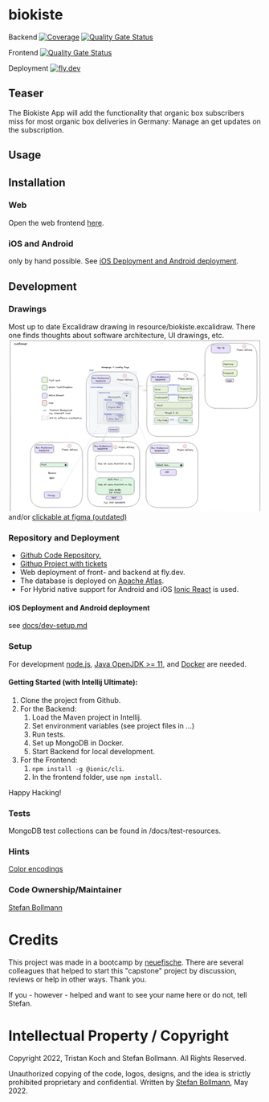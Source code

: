 # biokiste
Backend [![Coverage](https://sonarcloud.io/api/project_badges/measure?project=boltzmann_biokiste_backend&metric=coverage)](https://sonarcloud.io/summary/new_code?id=boltzmann_biokiste_backend)
[![Quality Gate Status](https://sonarcloud.io/api/project_badges/measure?project=boltzmann_biokiste_backend&metric=alert_status)](https://sonarcloud.io/summary/new_code?id=boltzmann_biokiste_backend) 

Frontend [![Quality Gate Status](https://sonarcloud.io/api/project_badges/measure?project=boltzmann_biokiste_frontend&metric=alert_status)](https://sonarcloud.io/summary/new_code?id=boltzmann_biokiste_frontend)

Deployment [![fly.dev](https://biokiste.fly.dev/)](https://biokiste.fly.dev/)

## Teaser
The Biokiste App will add the functionality that organic box subscribers miss for most organic box deliveries in Germany: Manage an get updates on the subscription.

## Usage

## Installation

### Web
Open the web frontend [here](https://biokiste.fly.dev).

### iOS and Android
only by hand possible. See [iOS Deployment and Android deployment](#ios-deployment-and-android-deployment).


## Development

### Drawings
Most up to date Excalidraw drawing in resource/biokiste.excalidraw. There one finds thoughts
about software architecture, UI drawings, etc.
![Planned Customer view](resources/img.png) and/or [clickable at figma (outdated)](https://www.figma.com/file/Ysrx9lh0R2de59mFTg4TeT/Biokiste?node-id=7%3A21)


### Repository and Deployment
- [Github Code Repository.](https://github.com/Boltzmann/biokiste)
- [Githup Project with tickets](https://github.com/Boltzmann/biokiste/projects/1)
- Web deployment of front- and backend at fly.dev.
- The database is deployed on [Apache Atlas](https://cloud.mongodb.com).
- For Hybrid native support for Android and iOS [Ionic React](https://ionicframework.com/docs/react) 
is used.

#### iOS Deployment and Android deployment
see [docs/dev-setup.md](/docs/dev-setup.md)

### Setup
For development [node.js](https://nodejs.org/en/), 
[Java OpenJDK >= 11](https://openjdk.java.net/projects/jdk/11/), 
and [Docker](https://www.docker.com/) are needed.

#### Getting Started (with Intellij Ultimate):
1. Clone the project from Github.
2. For the Backend:
   1. Load the Maven project in Intellij.
   2. Set environment variables (see project files in ...)
   3. Run tests.
   4. Set up MongoDB in Docker.
   5. Start Backend for local development.
3. For the Frontend:
   1. ``npm install -g @ionic/cli``.
   2. In the frontend folder, use ``npm install``.

Happy Hacking!
### Tests
MongoDB test collections can be found in /docs/test-resources.

### Hints
[Color encodings](https://coolors.co/306b34-d3b88c-482728-5ef38c-78a1bb)

### Code Ownership/Maintainer
[Stefan Bollmann](mailto:stefan.bollmann@rwth-aachen.de)

# Credits
This project was made in a bootcamp by [neuefische](https://www.neuefische.de). There are several colleagues that helped to start this "capstone" project by discussion, reviews or help in other ways. Thank you.

If you - however - helped and want to see your name here or do not, tell Stefan.

# Intellectual Property / Copyright
Copyright 2022, Tristan Koch and Stefan Bollmann. All Rights Reserved. 

Unauthorized copying of the code, logos, designs, and the idea is strictly prohibited proprietary and confidential. Written by [Stefan Bollmann](mailto:stefan.bollmann@rwth-aachen.de), May 2022.
